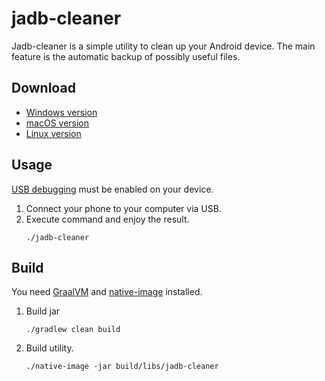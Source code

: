 # jadb-cleaner

Jadb-cleaner is a simple utility to clean up your Android device. The main feature is the automatic backup of possibly
useful files.

## Download

* [Windows version]()
* [macOS version]()
* [Linux version]()

## Usage

[USB debugging](https://developer.android.com/studio/debug/dev-options) must be enabled on your device.

1. Connect your phone to your computer via USB.
2. Execute command and enjoy the result.
   ```shell
   ./jadb-cleaner
   ```

## Build

You need [GraalVM](https://www.graalvm.org/downloads/)
and [native-image](https://www.graalvm.org/reference-manual/native-image) installed.

1. Build jar
   ```shell
   ./gradlew clean build
    ```
2. Build utility.
   ```shell
   ./native-image -jar build/libs/jadb-cleaner
   ```